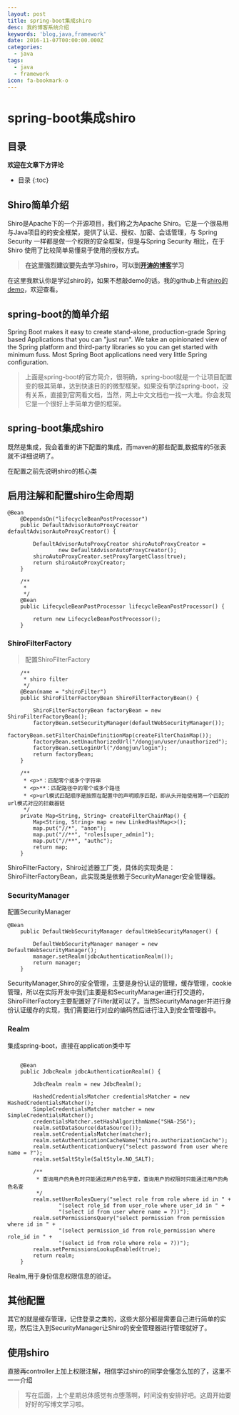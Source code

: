 ```yaml
---
layout: post
title: spring-boot集成shiro
desc: 我的博客系统介绍
keywords: 'blog,java,framework'
date: 2016-11-07T00:00:00.000Z
categories:
  - java
tags:
  - java
  - framework
icon: fa-bookmark-o
---
```




# spring-boot集成shiro

## 目录
**欢迎在文章下方评论**

* 目录
{:toc}

## Shiro简单介绍
Shiro是Apache下的一个开源项目，我们称之为Apache Shiro。它是一个很易用与Java项目的的安全框架，提供了认证、授权、加密、会话管理，与 Spring Security 一样都是做一个权限的安全框架，但是与Spring Security 相比，在于 Shiro 使用了比较简单易懂易于使用的授权方式。
>**在这里强烈建议要先去学习shiro，可以到[开涛的博客](http://jinnianshilongnian.iteye.com/blog/2018398)学习**

在这里我默认你是学过shiro的，如果不想敲demo的话。我的github上有[shiro的demo](https://github.com/yzhihao/MyJavaDemo/tree/shiro)，欢迎查看。



## spring-boot的简单介绍
Spring Boot makes it easy to create stand-alone, production-grade Spring based Applications that you can "just run". We take an opinionated view of the Spring platform and third-party libraries so you can get started with minimum fuss. Most Spring Boot applications need very little Spring configuration.
>上面是spring-boot的官方简介，很明确，spring-boot就是一个让项目配置变的极其简单，达到快速目的的微型框架。如果没有学过spring-boot，没有关系，直接到官网看文档，当然，网上中文文档也一找一大堆。你会发现它是一个很好上手简单方便的框架。



## spring-boot集成shiro

既然是集成，我会着重的讲下配置的集成，而maven的那些配置,数据库的5张表就不详细说明了。

在配置之前先说明shiro的核心类

## 启用注解和配置shiro生命周期

```
@Bean
	@DependsOn("lifecycleBeanPostProcessor")
	public DefaultAdvisorAutoProxyCreator defaultAdvisorAutoProxyCreator() {

		DefaultAdvisorAutoProxyCreator shiroAutoProxyCreator =
				new DefaultAdvisorAutoProxyCreator();
		shiroAutoProxyCreator.setProxyTargetClass(true);
		return shiroAutoProxyCreator;
	}

	/**
	 *
	 */
	@Bean
	public LifecycleBeanPostProcessor lifecycleBeanPostProcessor() {

		return new LifecycleBeanPostProcessor();
	}
```

### ShiroFilterFactory
>配置ShiroFilterFactory

```
	/**
	 * shiro filter
	 */
	@Bean(name = "shiroFilter")
	public ShiroFilterFactoryBean ShiroFilterFactoryBean() {

		ShiroFilterFactoryBean factoryBean = new ShiroFilterFactoryBean();
		factoryBean.setSecurityManager(defaultWebSecurityManager());
		factoryBean.setFilterChainDefinitionMap(createFilterChainMap());
		factoryBean.setUnauthorizedUrl("/dongjun/user/unauthorized");
		factoryBean.setLoginUrl("/dongjun/login");
		return factoryBean;
	}

	/**
	 * <p>*：匹配零个或多个字符串
	 * <p>**：匹配路径中的零个或多个路径
	 * <p>url模式匹配顺序是按照在配置中的声明顺序匹配，即从头开始使用第一个匹配的url模式对应的拦截器链
	 */
	private Map<String, String> createFilterChainMap() {
		Map<String, String> map = new LinkedHashMap<>();
		map.put("//*", "anon");
		map.put("//**", "roles[super_admin]");
		map.put("//**", "authc");
		return map;
	}
```

ShiroFilterFactory，Shiro过滤器工厂类，具体的实现类是：ShiroFilterFactoryBean，此实现类是依赖于SecurityManager安全管理器。

### SecurityManager
配置SecurityManager
```
@Bean
	public DefaultWebSecurityManager defaultWebSecurityManager() {

		DefaultWebSecurityManager manager = new DefaultWebSecurityManager();
		manager.setRealm(jdbcAuthenticationRealm());
		return manager;
	}
```

SecurityManager,Shiro的安全管理，主要是身份认证的管理，缓存管理，cookie管理，所以在实际开发中我们主要是和SecurityManager进行打交道的，ShiroFilterFactory主要配置好了Filter就可以了。当然SecurityManager并进行身份认证缓存的实现，我们需要进行对应的编码然后进行注入到安全管理器中。

### Realm
集成spring-boot，直接在application类中写

```

	@Bean
	public JdbcRealm jdbcAuthenticationRealm() {

		JdbcRealm realm = new JdbcRealm();

		HashedCredentialsMatcher credentialsMatcher = new HashedCredentialsMatcher();
		SimpleCredentialsMatcher matcher = new SimpleCredentialsMatcher();
		credentialsMatcher.setHashAlgorithmName("SHA-256");
		realm.setDataSource(dataSource());
		realm.setCredentialsMatcher(matcher);
		realm.setAuthenticationCacheName("shiro.authorizationCache");
		realm.setAuthenticationQuery("select password from user where name = ?");
		realm.setSaltStyle(SaltStyle.NO_SALT);

		/**
		 * 查询用户的角色时只能通过用户的名字查，查询用户的权限时只能通过用户的角色名查
		 */
		realm.setUserRolesQuery("select role from role where id in " +
				"(select role_id from user_role where user_id in " +
				"(select id from user where name = ?))");
		realm.setPermissionsQuery("select permission from permission where id in " +
				"(select permission_id from role_permission where role_id in " +
				"(select id from role where role = ?))");
		realm.setPermissionsLookupEnabled(true);
		return realm;
	}

```

Realm,用于身份信息权限信息的验证。


## 其他配置
其它的就是缓存管理，记住登录之类的，这些大部分都是需要自己进行简单的实现，然后注入到SecurityManager让Shiro的安全管理器进行管理就好了。

## 使用shiro
直接再controller上加上权限注解，相信学过shiro的同学会懂怎么加的了，这里不一一介绍

>写在后面，上个星期总体感觉有点堕落啊，时间没有安排好吧。这周开始要好好的写博文学习啦。


  <!-- 多说评论框 start -->
  <div class="ds-thread" data-thread-key="201611071" data-title="shiro-spring-boot" data-url=""></div>
<!-- 多说评论框 end -->
<!-- 多说公共JS代码 start (一个网页只需插入一次) -->
<script type="text/javascript">
var duoshuoQuery = {short_name:"yzhhome"};
  (function() {
    var ds = document.createElement('script');
    ds.type = 'text/javascript';ds.async = true;
    ds.src = (document.location.protocol == 'https:' ? 'https:' : 'http:') + '//static.duoshuo.com/embed.js';
    ds.charset = 'UTF-8';
    (document.getElementsByTagName('head')[0] 
     || document.getElementsByTagName('body')[0]).appendChild(ds);
  })();
  </script>
<!-- 多说公共JS代码 end -->






